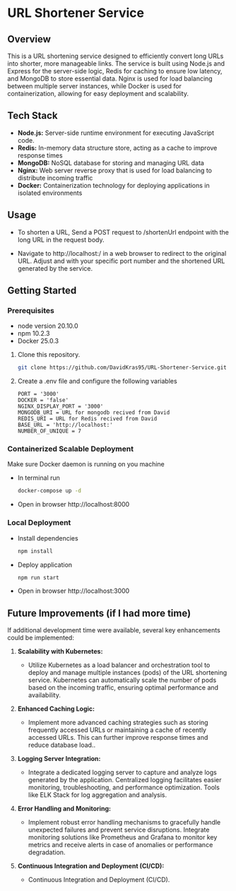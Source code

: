 # URL Shortener Service

## Overview

This is a URL shortening  service designed to efficiently convert long URLs into shorter, more manageable links.
The service is built using Node.js and Express for the server-side logic, Redis for caching to ensure low latency, and MongoDB to store essential data.
Nginx is used for load balancing between multiple server instances, while Docker is used for containerization, allowing for easy deployment and scalability.

## Tech Stack

- **Node.js:** Server-side runtime environment for executing JavaScript code.
- **Redis:** In-memory data structure store, acting as a cache to improve response times
- **MongoDB:** NoSQL database for storing and managing URL data
- **Nginx:** Web server reverse proxy that is used for load balancing to distribute incoming traffic
- **Docker:** Containerization technology for deploying applications in isolated environments

## Usage

- To shorten a URL, Send a POST request to /shortenUrl endpoint with the long URL in the request body.

- Navigate to http://localhost:<port>/<shortened-url> in a web browser to redirect to the original URL.
  Adjust <port> and <shortened-url> with your specific port number and the shortened URL generated by the service.

## Getting Started

### Prerequisites

- node version 20.10.0
- npm 10.2.3
- Docker 25.0.3


1. Clone this repository.

   ```bash
   git clone https://github.com/DavidKras95/URL-Shortener-Service.git
   ```

2. Create a .env file and configure the following variables

    ```env
    PORT = '3000'
    DOCKER = 'false'
    NGINX_DISPLAY_PORT = '3000'
    MONGODB_URI = URL for mongodb recived from David
    REDIS_URI = URL for Redis recived from David
    BASE_URL = 'http://localhost:'
    NUMBER_OF_UNIQUE = 7 
    ```

### Containerized Scalable Deployment

Make sure Docker daemon is running on you machine

- In terminal run
    ```bash
    docker-compose up -d
    ```

- Open in browser http://localhost:8000

### Local Deployment

- Install dependencies
    ```bash
    npm install
    ```

- Deploy application
    ```bash
    npm run start
    ```
- Open in browser http://localhost:3000




## Future Improvements (if I had more time)

If additional development time were available, several key enhancements could be implemented:

1. **Scalability with Kubernetes:**
   - Utilize Kubernetes as a load balancer and orchestration tool to deploy and manage multiple instances (pods) of the URL shortening service. Kubernetes can automatically scale the number of pods based on the incoming traffic, ensuring optimal performance and availability.

2. **Enhanced Caching Logic:**
   - Implement more advanced caching strategies such as storing frequently accessed URLs or maintaining a cache of recently accessed URLs. This can further improve response times and reduce database load..

3. **Logging Server Integration:**
   - Integrate a dedicated logging server to capture and analyze logs generated by the application. Centralized logging facilitates easier monitoring, troubleshooting, and performance optimization. Tools like ELK Stack for log aggregation and analysis.

4. **Error Handling and Monitoring:**
   - Implement robust error handling mechanisms to gracefully handle unexpected failures and prevent service disruptions. Integrate monitoring solutions like Prometheus and Grafana to monitor key metrics and receive alerts in case of anomalies or performance degradation.

5. **Continuous Integration and Deployment (CI/CD):**
   -  Continuous Integration and Deployment (CI/CD).
